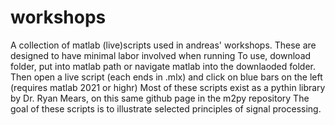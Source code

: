 # workshops
A collection of matlab (live)scripts used in andreas' workshops.
These are designed to have minimal labor involved when running
To use, download folder, put into matlab path or navigate matlab into the downlaoded folder. 
Then open a live script (each ends in .mlx) and click on blue bars on the left (requires matlab 2021 or highr)
Most of these scripts exist as a pythin library by Dr. Ryan Mears, on this same github page in the m2py repository
The goal of these scripts is to illustrate selected principles of signal processing. 
